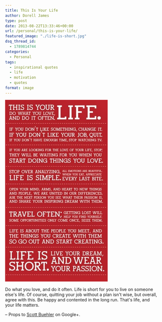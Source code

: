 ```yaml
---
title: This Is Your Life
author: Dorell James
type: post
date: 2013-08-22T13:33:46+00:00
url: /personal/this-is-your-life/
featured_image: "./life-is-short.jpg"
dsq_thread_id:
  - 1789814744
categories:
  - Personal
tags:
  - inspirational quotes
  - life
  - motivation
  - quotes
format: image
---
```


![](./life-is-short.jpg)

Do what you love, and do it often. Life is short for you to live on someone else's life. Of course, quitting your job without a plan isn't wise, but overall, agree with this. Be happy and contented in the long run. That's life, and your life matters. <span class="wp-font-emots-emo-happy"></span>

&#8211; Props to <a href="https://plus.google.com/107415989115407435914" target="_blank">Scott Buehler</a> on Google+.
